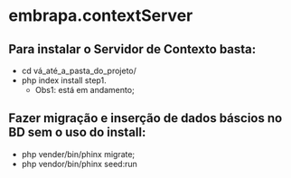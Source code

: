 # embrapa.contextServer

Para instalar o Servidor de Contexto basta:
------------------
* cd vá_até_a_pasta_do_projeto/
* php index install step1.
  * Obs1: está em andamento;

Fazer migração e inserção de dados báscios no BD sem o uso do install:
------------------
* php vender/bin/phinx migrate;
* php vendor/bin/phinx seed:run
